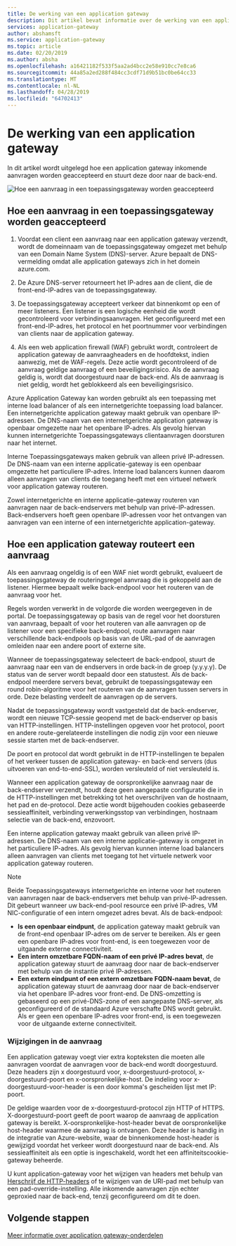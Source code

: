 ```yaml
---
title: De werking van een application gateway
description: Dit artikel bevat informatie over de werking van een application gateway
services: application-gateway
author: abshamsft
ms.service: application-gateway
ms.topic: article
ms.date: 02/20/2019
ms.author: absha
ms.openlocfilehash: a16421182f533f5aa2ad4bcc2e58e910cc7e8ca6
ms.sourcegitcommit: 44a85a2ed288f484cc3cdf71d9b51bc0be64cc33
ms.translationtype: MT
ms.contentlocale: nl-NL
ms.lasthandoff: 04/28/2019
ms.locfileid: "64702413"
---
```

# <a name="how-an-application-gateway-works"></a>De werking van een application gateway

In dit artikel wordt uitgelegd hoe een application gateway inkomende aanvragen worden geaccepteerd en stuurt deze door naar de back-end.

![Hoe een aanvraag in een toepassingsgateway worden geaccepteerd](./media/how-application-gateway-works/how-application-gateway-works.png)

## <a name="how-an-application-gateway-accepts-a-request"></a>Hoe een aanvraag in een toepassingsgateway worden geaccepteerd

1. Voordat een client een aanvraag naar een application gateway verzendt, wordt de domeinnaam van de toepassingsgateway omgezet met behulp van een Domain Name System (DNS)-server. Azure bepaalt de DNS-vermelding omdat alle application gateways zich in het domein azure.com.

2. De Azure DNS-server retourneert het IP-adres aan de client, die de front-end-IP-adres van de toepassingsgateway.

3. De toepassingsgateway accepteert verkeer dat binnenkomt op een of meer listeners. Een listener is een logische eenheid die wordt gecontroleerd voor verbindingsaanvragen. Het geconfigureerd met een front-end-IP-adres, het protocol en het poortnummer voor verbindingen van clients naar de application gateway.

4. Als een web application firewall (WAF) gebruikt wordt, controleert de application gateway de aanvraagheaders en de hoofdtekst, indien aanwezig, met de WAF-regels. Deze actie wordt gecontroleerd of de aanvraag geldige aanvraag of een beveiligingsrisico. Als de aanvraag geldig is, wordt dat doorgestuurd naar de back-end. Als de aanvraag is niet geldig, wordt het geblokkeerd als een beveiligingsrisico.

Azure Application Gateway kan worden gebruikt als een toepassing met interne load balancer of als een internetgerichte toepassing load balancer. Een internetgerichte application gateway maakt gebruik van openbare IP-adressen. De DNS-naam van een internetgerichte application gateway is openbaar omgezette naar het openbare IP-adres. Als gevolg hiervan kunnen internetgerichte Toepassingsgateways clientaanvragen doorsturen naar het internet.

Interne Toepassingsgateways maken gebruik van alleen privé IP-adressen. De DNS-naam van een interne applicatie-gateway is een openbaar omgezette het particuliere IP-adres. Interne load balancers kunnen daarom alleen aanvragen van clients die toegang heeft met een virtueel netwerk voor application gateway routeren.

Zowel internetgerichte en interne applicatie-gateway routeren van aanvragen naar de back-endservers met behulp van privé-IP-adressen. Back-endservers hoeft geen openbare IP-adressen voor het ontvangen van aanvragen van een interne of een internetgerichte application-gateway.

## <a name="how-an-application-gateway-routes-a-request"></a>Hoe een application gateway routeert een aanvraag

Als een aanvraag ongeldig is of een WAF niet wordt gebruikt, evalueert de toepassingsgateway de routeringsregel aanvraag die is gekoppeld aan de listener. Hiermee bepaalt welke back-endpool voor het routeren van de aanvraag voor het.

Regels worden verwerkt in de volgorde die worden weergegeven in de portal. De toepassingsgateway op basis van de regel voor het doorsturen van aanvraag, bepaalt of voor het routeren van alle aanvragen op de listener voor een specifieke back-endpool, route aanvragen naar verschillende back-endpools op basis van de URL-pad of de aanvragen omleiden naar een andere poort of externe site.

Wanneer de toepassingsgateway selecteert de back-endpool, stuurt de aanvraag naar een van de endservers in orde back-in de groep (y.y.y.y). De status van de server wordt bepaald door een statustest. Als de back-endpool meerdere servers bevat, gebruikt de toepassingsgateway een round robin-algoritme voor het routeren van de aanvragen tussen servers in orde. Deze belasting verdeelt de aanvragen op de servers.

Nadat de toepassingsgateway wordt vastgesteld dat de back-endserver, wordt een nieuwe TCP-sessie geopend met de back-endserver op basis van HTTP-instellingen. HTTP-instellingen opgeven voor het protocol, poort en andere route-gerelateerde instellingen die nodig zijn voor een nieuwe sessie starten met de back-endserver.

De poort en protocol dat wordt gebruikt in de HTTP-instellingen te bepalen of het verkeer tussen de application gateway- en back-end servers (dus uitvoeren van end-to-end-SSL), worden versleuteld of niet versleuteld is.

Wanneer een application gateway de oorspronkelijke aanvraag naar de back-endserver verzendt, houdt deze geen aangepaste configuratie die in de HTTP-instellingen met betrekking tot het overschrijven van de hostnaam, het pad en de-protocol. Deze actie wordt bijgehouden cookies gebaseerde sessieaffiniteit, verbinding verwerkingsstop van verbindingen, hostnaam selectie van de back-end, enzovoort.

Een interne application gateway maakt gebruik van alleen privé IP-adressen. De DNS-naam van een interne applicatie-gateway is omgezet in het particuliere IP-adres. Als gevolg hiervan kunnen interne load balancers alleen aanvragen van clients met toegang tot het virtuele netwerk voor application gateway routeren.

 >[!NOTE]
 >Beide Toepassingsgateways internetgerichte en interne voor het routeren van aanvragen naar de back-endservers met behulp van privé-IP-adressen. Dit gebeurt wanneer uw back-end-pool resource een privé IP-adres, VM NIC-configuratie of een intern omgezet adres bevat. Als de back-endpool:
> - **Is een openbaar eindpunt**, de application gateway maakt gebruik van de front-end openbaar IP-adres om de server te bereiken. Als er geen een openbare IP-adres voor front-end, is een toegewezen voor de uitgaande externe connectiviteit.
> - **Een intern omzetbare FQDN-naam of een privé IP-adres bevat**, de application gateway stuurt de aanvraag door naar de back-endserver met behulp van de instantie privé IP-adressen.
> - **Een extern eindpunt of een extern omzetbare FQDN-naam bevat**, de application gateway stuurt de aanvraag door naar de back-endserver via het openbare IP-adres voor front-end. De DNS-omzetting is gebaseerd op een privé-DNS-zone of een aangepaste DNS-server, als geconfigureerd of de standaard Azure verschafte DNS wordt gebruikt. Als er geen een openbare IP-adres voor front-end, is een toegewezen voor de uitgaande externe connectiviteit.

### <a name="modifications-to-the-request"></a>Wijzigingen in de aanvraag

Een application gateway voegt vier extra kopteksten die moeten alle aanvragen voordat de aanvragen voor de back-end wordt doorgestuurd. Deze headers zijn x doorgestuurd voor, x-doorgestuurd-protocol, x-doorgestuurd-poort en x-oorspronkelijke-host. De indeling voor x-doorgestuurd-voor-header is een door komma's gescheiden lijst met IP: poort.

De geldige waarden voor de x-doorgestuurd-protocol zijn HTTP of HTTPS. X-doorgestuurd-poort geeft de poort waarop de aanvraag de application gateway is bereikt. X-oorspronkelijke-host-header bevat de oorspronkelijke host-header waarmee de aanvraag is ontvangen. Deze header is handig in de integratie van Azure-website, waar de binnenkomende host-header is gewijzigd voordat het verkeer wordt doorgestuurd naar de back-end. Als sessieaffiniteit als een optie is ingeschakeld, wordt het een affiniteitscookie-gateway beheerde.

U kunt application-gateway voor het wijzigen van headers met behulp van [Herschrijf de HTTP-headers](https://docs.microsoft.com/azure/application-gateway/rewrite-http-headers) of te wijzigen van de URI-pad met behulp van een pad-override-instelling. Alle inkomende aanvragen zijn echter geproxied naar de back-end, tenzij geconfigureerd om dit te doen.

## <a name="next-steps"></a>Volgende stappen

[Meer informatie over application gateway-onderdelen](application-gateway-components.md)
